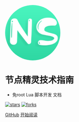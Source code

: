 <img width="180px" style="border-radius: 50%" bor src="/assert/logo.png">

# 节点精灵技术指南

- 免root Lua 脚本开发 文档

[![stars](https://badgen.net/github/stars/Q-Angelo/Nodejs-Roadmap?icon=github&color=4ab8a1)](https://github.com/Q-Angelo/Nodejs-Roadmap) [![forks](https://badgen.net/github/forks/Q-Angelo/Nodejs-Roadmap?icon=github&color=4ab8a1)](https://github.com/Q-Angelo/Nodejs-Roadmap)

[GitHub](<https://scriptdance.github.io/Node-Script>)
[开始阅读](README.md)